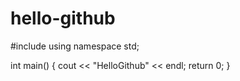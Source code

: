 # hello-github
#include <iostream>
using namespace std;

int main()
{
    cout << "HelloGithub" << endl;
    return 0;
}
